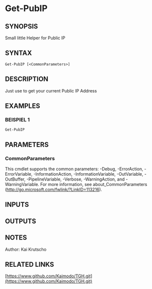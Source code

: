 ﻿---
external help file: TGH-help.xml
Module Name: TGH
online version: https://www.github.com/Kaimodo/TGH.git
schema: 2.0.0
---

# Get-PubIP

## SYNOPSIS
Small little Helper for Public IP

## SYNTAX

```
Get-PubIP [<CommonParameters>]
```

## DESCRIPTION
Just use to get your current Public IP Address

## EXAMPLES

### BEISPIEL 1
```
Get-PubIP
```

## PARAMETERS

### CommonParameters
This cmdlet supports the common parameters: -Debug, -ErrorAction, -ErrorVariable, -InformationAction, -InformationVariable, -OutVariable, -OutBuffer, -PipelineVariable, -Verbose, -WarningAction, and -WarningVariable.
For more information, see about_CommonParameters (http://go.microsoft.com/fwlink/?LinkID=113216).

## INPUTS

## OUTPUTS

## NOTES
Author: Kai Krutscho

## RELATED LINKS

[https://www.github.com/Kaimodo/TGH.git](https://www.github.com/Kaimodo/TGH.git)

